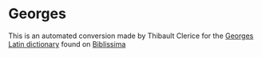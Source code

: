 Georges
=======
This is an automated conversion made by Thibault Clerice for the [Georges Latin dictionary]("http://outils.biblissima.fr/collatinus/ressources/Georges_1913.xml") found on [Biblissima](http://outils.biblissima.fr)
